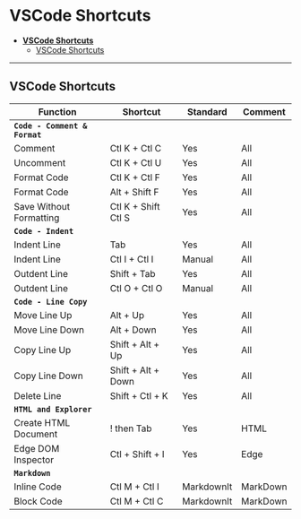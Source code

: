 # **VSCode Shortcuts**

- [**VSCode Shortcuts**](#vscode-shortcuts)
  - [VSCode Shortcuts](#vscode-shortcuts-1)

---

## VSCode Shortcuts

| Function                      | Shortcut            | Standard   | Comment  |
| ----------------------------- | ------------------- | ---------- | -------- |
| **`Code - Comment & Format`** |                     |            |          |
| Comment                       | Ctl K + Ctl C       | Yes        | All      |
| Uncomment                     | Ctl K + Ctl U       | Yes        | All      |
| Format Code                   | Ctl K + Ctl F       | Yes        | All      |
| Format Code                   | Alt + Shift F       | Yes        | All      |
| Save Without Formatting       | Ctl K + Shift Ctl S | Yes        | All      |
| **`Code - Indent`**           |                     |            |          |
| Indent Line                   | Tab                 | Yes        | All      |
| Indent Line                   | Ctl I + Ctl I       | Manual     | All      |
| Outdent Line                  | Shift + Tab         | Yes        | All      |
| Outdent Line                  | Ctl O + Ctl O       | Manual     | All      |
| **`Code - Line Copy`**        |                     |            |          |
| Move Line Up                  | Alt + Up            | Yes        | All      |
| Move Line Down                | Alt + Down          | Yes        | All      |
| Copy Line Up                  | Shift + Alt + Up    | Yes        | All      |
| Copy Line Down                | Shift + Alt + Down  | Yes        | All      |
| Delete Line                   | Shift + Ctl + K     | Yes        | All      |
| **`HTML and Explorer`**       |                     |            |          |
| Create HTML Document          | ! then Tab          | Yes        | HTML     |
| Edge DOM Inspector            | Ctl + Shift + I     | Yes        | Edge     |
| **`Markdown`**                |                     |            |          |
| Inline Code                   | Ctl M + Ctl I       | MarkdownIt | MarkDown |
| Block Code                    | Ctl M + Ctl C       | MarkdownIt | MarkDown |
